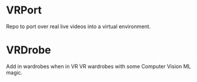# VRPort
Repo to port over real live videos into a virtual environment.

# VRDrobe
Add in wardrobes when in VR VR wardrobes with some Computer Vision ML magic.